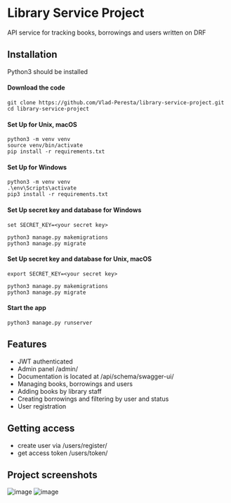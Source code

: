 # Library Service Project

API service for tracking books, borrowings and users written on DRF

## Installation
Python3 should be installed

#### Download the code
```angular2html
git clone https://github.com/Vlad-Peresta/library-service-project.git
cd library-service-project
```

#### Set Up for Unix, macOS
```angular2html
python3 -m venv venv
source venv/bin/activate
pip install -r requirements.txt
```

#### Set Up for Windows
```angular2html
python3 -m venv venv
.\env\Scripts\activate
pip3 install -r requirements.txt
```

#### Set Up secret key and database for Windows
```angular2html
set SECRET_KEY=<your secret key>
  
python3 manage.py makemigrations
python3 manage.py migrate
```

#### Set Up secret key and database for Unix, macOS
```angular2html
export SECRET_KEY=<your secret key>
  
python3 manage.py makemigrations
python3 manage.py migrate
```

#### Start the app
```angular2html
python3 manage.py runserver
```

## Features

* JWT authenticated
* Admin panel /admin/
* Documentation is located at /api/schema/swagger-ui/
* Managing books, borrowings and users
* Adding books by library staff
* Creating borrowings and filtering by user and status
* User registration

## Getting access
* create user via /users/register/
* get access token /users/token/

## Project screenshots
![image](https://user-images.githubusercontent.com/106173314/211079460-86b50e72-79be-483e-9cca-d9f3dfac099c.png)
![image](https://user-images.githubusercontent.com/106173314/211079568-235a5207-dcf5-4926-9efd-c9e04fd2d9e0.png)
